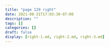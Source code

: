 ```yaml
---
title: "page 129 right"
date: 2021-08-31T17:03:30-07:00
description: ""
tags: []
categories: []
draft: false
display: [right-1.md, right-2.md, right-3.md]
---
```

